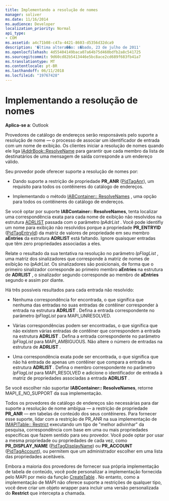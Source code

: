 ```yaml
---
title: Implementando a resolução de nomes
manager: soliver
ms.date: 11/16/2014
ms.audience: Developer
localization_priority: Normal
api_type:
- COM
ms.assetid: a4c71b08-c47a-4421-8603-d5356d32dca9
description: '�ltima altera��o: s�bado, 23 de julho de 2011'
ms.openlocfilehash: 4d55404149baca07a64b75d460bdfb2a8c541725
ms.sourcegitcommit: 9d60cd82b5413446e5bc8ace2cd689f683fb41a7
ms.translationtype: MT
ms.contentlocale: pt-BR
ms.lasthandoff: 06/11/2018
ms.locfileid: "19767428"
---
```

# <a name="implementing-name-resolution"></a>Implementando a resolução de nomes

  
  
**Aplica-se a**: Outlook 
  
Provedores de catálogo de endereços serão responsáveis pelo suporte a resolução de nome — o processo de associar um identificador de entrada com um nome de exibição. Os clientes iniciar a resolução de nomes quando ele liga [IAddrBook::ResolveName](iaddrbook-resolvename.md) para garantir que cada membro da lista de destinatários de uma mensagem de saída corresponde a um endereço válido. 
  
Seu provedor pode oferecer suporte a resolução de nomes por:
  
- Dando suporte a restrição de propriedade **PR_ANR** ([PidTagAnr](pidtaganr-canonical-property.md)), um requisito para todos os contêineres do catálogo de endereços.
    
- Implementando o método [IABContainer:: ResolveNames](iabcontainer-resolvenames.md) , uma opção para todos os contêineres do catálogo de endereços. 
    
Se você optar por suporte **IABContainer:: ResolveNames**, tenta localizar uma correspondência exata para cada nome de exibição não resolvidos na estrutura [ADRLIST](adrlist.md) passada com o parâmetro _lpAdrList_ . Você pode identifiy um nome para exibição não resolvidos porque a propriedade **PR_ENTRYID** ([PidTagEntryId](pidtagentryid-canonical-property.md)) da matriz de valores de propriedade em seu membro **aEntries** da estrutura **ADRLIST** está faltando. Ignore quaisquer entradas que têm zero propriedades associadas a eles. 
  
Relate o resultado da sua tentativa na resolução no parâmetro _lpFlagList_ , uma matriz dos sinalizadores que corresponde à matriz de nomes de exibição no _lpAdrList_. Os sinalizadores são posicionais, de forma que o primeiro sinalizador corresponde ao primeiro membro **aEntries** na estrutura de **ADRLIST** , o sinalizador segundo corresponde ao membro de **aEntries** segundo e assim por diante. 
  
Há três possíveis resultados para cada entrada não resolvido:
  
- Nenhuma correspondência for encontrada, o que significa que nenhuma das entradas no suas entradas de contêiner corresponder à entrada na estrutura **ADRLIST** . Defina a entrada correspondente no parâmetro _lpFlagList_ para MAPI_UNRESOLVED. 
    
- Várias correspondências podem ser encontradas, o que significa que não existem várias entradas de contêiner que correspondem a entrada na estrutura **ADRLIST** . Defina a entrada correspondente no parâmetro _lpFlagList_ para MAPI_AMBIGUOUS. Não altere o número de entradas na estrutura de **ADRLIST** . 
    
- Uma correspondência exata pode ser encontrada, o que significa que não há entrada de apenas um contêiner que compara a entrada na estrutura **ADRLIST** . Defina o membro correspondente no parâmetro _lpFlagList_ para MAPI_RESOLVED e adicione o identificador de entrada à matriz de propriedades associadas a entrada **ADRLIST** . 
    
Se você escolher não suportar **IABContainer:: ResolveNames**, retorne MAPI_E_NO_SUPPORT da sua implementação.
  
Todos os provedores de catálogo de endereços são necessárias para dar suporte a resolução de nome ambígua — a restrição de propriedade **PR_ANR** — em tabelas de conteúdo dos seus contêineres. Para fornecer esse suporte, lidar com a restrição de PR_ANR na sua implementação de [IMAPITable:: Restrict](imapitable-restrict.md) executando um tipo de "melhor adivinhar" da pesquisa, correspondência com base em uma ou mais propriedades específicas que fazem sentido para seu provedor. Você pode optar por usar a mesma propriedade ou propriedades de cada vez, como **PR_DISPLAY_NAME** ([PidTagDisplayName](pidtagdisplayname-canonical-property.md)) ou **PR_ACCOUNT** ([PidTagAccount](pidtagaccount-canonical-property.md)), ou permitem que um administrador escolher em uma lista das propriedades aceitáveis. 
  
Embora a maioria dos provedores de fornecer sua própria implementação de tabela de conteúdo, você pode personalizar a implementação fornecida pelo MAPI por meio da função [CreateTable](createtable.md) . No entanto, como a implementação de MAPI não oferece suporte a restrições de qualquer tipo, você deve criar um objeto wrapper para incluir uma versão personalizada do **Restrict** que intercepta a chamada. 
  

